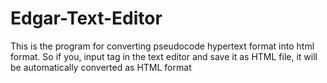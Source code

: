 # Edgar-Text-Editor

This is the program for converting pseudocode hypertext format into html format. So if you, input tag <hypertext> in the text editor and save it as HTML file, it will be automatically converted as HTML format
